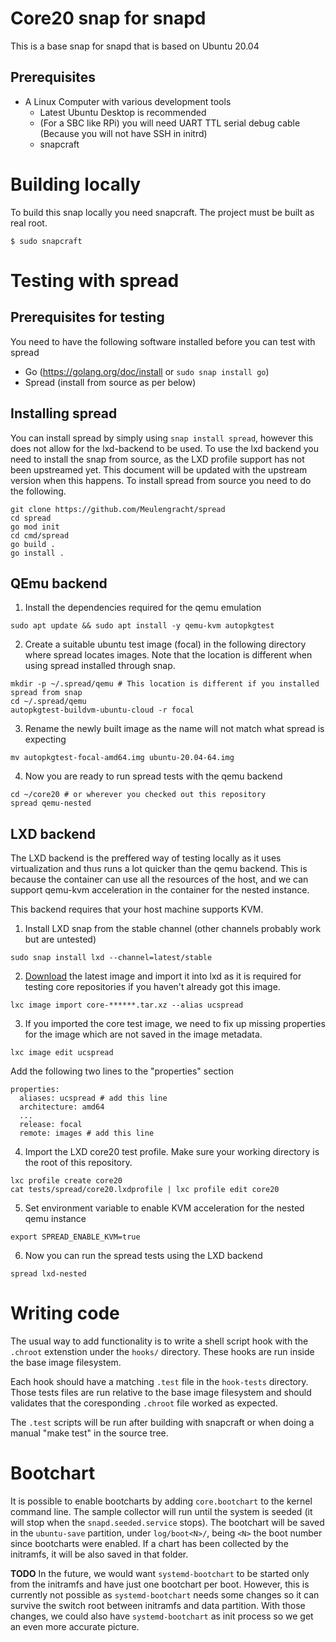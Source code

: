 # Core20 snap for snapd

This is a base snap for snapd that is based on Ubuntu 20.04

## Prerequisites

- A Linux Computer with various development tools
  - Latest Ubuntu Desktop is recommended
  - (For a SBC like RPi) you will need UART TTL serial debug cable (Because you will not have SSH in initrd)
  - snapcraft

# Building locally

To build this snap locally you need snapcraft. The project must be built as real root.

```
$ sudo snapcraft
```

# Testing with spread

## Prerequisites for testing

You need to have the following software installed before you can test with spread
 - Go (https://golang.org/doc/install or ```sudo snap install go```)
 - Spread (install from source as per below)

## Installing spread

You can install spread by simply using ```snap install spread```, however this does not allow for the lxd-backend to be used.
To use the lxd backend you need to install the snap from source, as the LXD profile support has not been upstreamed yet.
This document will be updated with the upstream version when this happens. To install spread from source you need to do the following.

```
git clone https://github.com/Meulengracht/spread
cd spread
go mod init
cd cmd/spread
go build .
go install .
```

## QEmu backend

1. Install the dependencies required for the qemu emulation
```
sudo apt update && sudo apt install -y qemu-kvm autopkgtest
```
2. Create a suitable ubuntu test image (focal) in the following directory where spread locates images. Note that the location is different when using spread installed through snap.
```
mkdir -p ~/.spread/qemu # This location is different if you installed spread from snap
cd ~/.spread/qemu
autopkgtest-buildvm-ubuntu-cloud -r focal
```
3. Rename the newly built image as the name will not match what spread is expecting
```
mv autopkgtest-focal-amd64.img ubuntu-20.04-64.img
```
4. Now you are ready to run spread tests with the qemu backend
```
cd ~/core20 # or wherever you checked out this repository
spread qemu-nested
```

## LXD backend
The LXD backend is the preffered way of testing locally as it uses virtualization and thus runs a lot quicker than
the qemu backend. This is because the container can use all the resources of the host, and we can support
qemu-kvm acceleration in the container for the nested instance.

This backend requires that your host machine supports KVM.

1. Install LXD snap from the stable channel (other channels probably work but are untested)
```
sudo snap install lxd --channel=latest/stable
```
2. [Download](https://drive.google.com/drive/folders/1wk3rA-Sw3BB_EIlkc1pPC3MJKxbxba-U?usp=sharing) the latest image and import it into lxd as it is required for testing core repositories if you haven't already got this image.
```
lxc image import core-******.tar.xz --alias ucspread
```
3. If you imported the core test image, we need to fix up missing properties for the image which are not saved in the image metadata.
```
lxc image edit ucspread
```
Add the following two lines to the "properties" section
```
properties:
  aliases: ucspread # add this line
  architecture: amd64
  ...
  release: focal
  remote: images # add this line
```
4. Import the LXD core20 test profile. Make sure your working directory is the root of this repository.
```
lxc profile create core20
cat tests/spread/core20.lxdprofile | lxc profile edit core20
```
5. Set environment variable to enable KVM acceleration for the nested qemu instance
```
export SPREAD_ENABLE_KVM=true
```
6. Now you can run the spread tests using the LXD backend
```
spread lxd-nested
```

# Writing code

The usual way to add functionality is to write a shell script hook
with the `.chroot` extenstion under the `hooks/` directory. These hooks
are run inside the base image filesystem.

Each hook should have a matching `.test` file in the `hook-tests`
directory. Those tests files are run relative to the base image
filesystem and should validates that the coresponding `.chroot` file
worked as expected.

The `.test` scripts will be run after building with snapcraft or when
doing a manual "make test" in the source tree.

# Bootchart

It is possible to enable bootcharts by adding
`core.bootchart` to the kernel command
line. The sample collector will run until the system is seeded (it will
stop when the `snapd.seeded.service` stops). The bootchart will be saved
in the `ubuntu-save` partition, under `log/boot<N>/`, being `<N>` the
boot number since bootcharts were enabled. If a chart has been collected
by the initramfs, it will be also saved in that folder.

**TODO** In the future, we would want `systemd-bootchart` to be started
only from the initramfs and have just one bootchart per boot. However,
this is currently not possible as `systemd-bootchart` needs some changes
so it can survive the switch root between initramfs and data
partition. With those changes, we could also have `systemd-bootchart` as
init process so we get an even more accurate picture.
